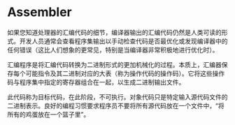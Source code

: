 # Assembler

如果您知道处理器的汇编代码的细节，编译器输出的汇编代码仍然是人类可读的形式。开发人员通常会查看程序集输出以手动检查代码是否最优化或发现编译器中的任何错误（这比人们想象的更常见，特别是当编译器非常积极地进行优化时）。

汇编程序是将汇编代码转换为二进制形式的更加机械化的过程。本质上，汇编器保存每个可能指令及其二进制对应的大表（称为操作代码的操作码）。它将这些操作码与程序集中指定的寄存器组合在一起，以生成二进制输出文件。

此代码称为目标代码，在此阶段，不可执行。对象代码只是特定输入源代码文件的二进制表示。良好的编程习惯要求程序员不要将所有源代码放在一个文件中，“将所有的鸡蛋放在一个篮子里”。
